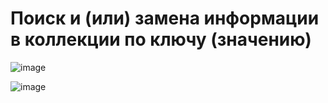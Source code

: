 # Поиск и (или) замена информации в коллекции по ключу (значению)

![image](https://user-images.githubusercontent.com/103984630/229467065-9b2ecbf7-4978-4fa2-b088-6368bb4c5ea5.png)

![image](https://user-images.githubusercontent.com/103984630/229467233-1d8cbea8-96bb-47c7-b3c1-57b01893aeae.png)
